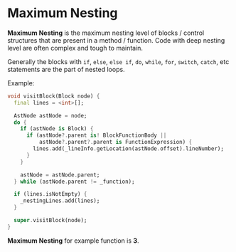 # Maximum Nesting

**Maximum Nesting** is the maximum nesting level of blocks / control structures that are present in a method / function. Code with deep nesting level are often complex and tough to maintain.

Generally the blocks with `if`, `else`, `else if`, `do`, `while`, `for`, `switch`, `catch`, etc statements are the part of nested loops.

Example:

```dart
void visitBlock(Block node) {
  final lines = <int>[];

  AstNode astNode = node;
  do {
    if (astNode is Block) {
      if (astNode?.parent is! BlockFunctionBody ||
          astNode?.parent?.parent is FunctionExpression) {
        lines.add(_lineInfo.getLocation(astNode.offset).lineNumber);
      }
    }

    astNode = astNode.parent;
  } while (astNode.parent != _function);

  if (lines.isNotEmpty) {
    _nestingLines.add(lines);
  }

  super.visitBlock(node);
}
```

**Maximum Nesting** for example function is **3**.
